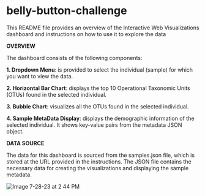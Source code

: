 # belly-button-challenge

This README file provides an overview of the Interactive Web Visualizations dashboard and instructions on how to use it to explore the data

**OVERVIEW**

The dashboard consists of the following components:

**1. Dropdown Menu**: is provided to select the individual (sample) for which you want to view the data.

**2. Horizontal Bar Chart**: displays the top 10 Operational Taxonomic Units (OTUs) found in the selected individual.

**3. Bubble Chart**: visualizes all the OTUs found in the selected individual.

**4. Sample MetaData Display**: displays the demographic information of the selected individual. It shows key-value pairs from the metadata JSON object.

**DATA SOURCE**

The data for this dashboard is sourced from the samples.json file, which is stored at the URL provided in the instructions. The JSON file contains the necessary data for creating the visualizations and displaying the sample metadata.

![Image 7-28-23 at 2 44 PM](https://github.com/jessnguyen9/belly-button-challenge/assets/128268114/5f52e8f3-e524-412f-b695-251adf9ccc58)
